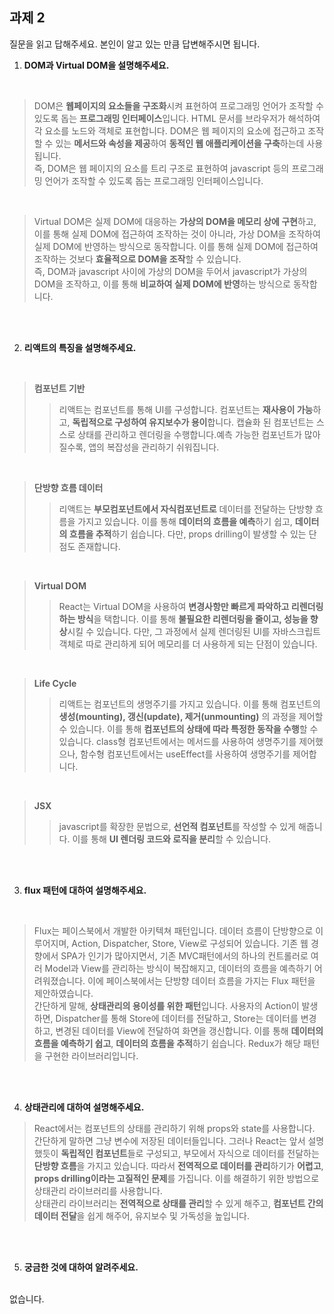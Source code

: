 ## 과제 2

질문을 읽고 답해주세요. 본인이 알고 있는 만큼 답변해주시면 됩니다.

1. **DOM과 Virtual DOM을 설명해주세요.**

<br/>

> DOM은 **웹페이지의 요소들을 구조화**시켜 표현하여 프로그래밍 언어가 조작할 수 있도록 돕는 **프로그래밍 인터페이스**입니다. HTML 문서를 브라우저가 해석하여 각 요소를 노드와 객체로 표현합니다. DOM은 웹 페이지의 요소에 접근하고 조작할 수 있는 **메서드와 속성을 제공**하여 **동적인 웹 애플리케이션을 구축**하는데 사용됩니다.<br> 즉, DOM은 웹 페이지의 요소를 트리 구조로 표현하여 javascript 등의 프로그래밍 언어가 조작할 수 있도록 돕는 프로그래밍 인터페이스입니다.

<br/>

> Virtual DOM은 실제 DOM에 대응하는 **가상의 DOM을 메모리 상에 구현**하고, 이를 통해 실제 DOM에 접근하여 조작하는 것이 아니라, 가상 DOM을 조작하여 실제 DOM에 반영하는 방식으로 동작합니다. 이를 통해 실제 DOM에 접근하여 조작하는 것보다 **효율적으로 DOM을 조작**할 수 있습니다.<br>즉, DOM과 javascript 사이에 가상의 DOM을 두어서 javascript가 가상의 DOM을 조작하고, 이를 통해 **비교하여 실제 DOM에 반영**하는 방식으로 동작합니다.

<br/>
<br/>

2. **리액트의 특징을 설명해주세요.**

<br/>

> **컴포넌트 기반**
>> 리액트는 컴포넌트를 통해 UI를 구성합니다. 컴포넌트는 **재사용이 가능**하고, **독립적으로 구성하여 유지보수가 용이**합니다. 캡슐화 된 컴포넌트는 스스로 상태를 관리하고 렌더링을 수행합니다.예측 가능한 컴포넌트가 많아질수록, 앱의 복잡성을 관리하기 쉬워집니다.

<br/>

> **단방향 흐름 데이터**
>> 리액트는 **부모컴포넌트에서 자식컴포넌트로** 데이터를 전달하는 단방향 흐름을 가지고 있습니다. 이를 통해 **데이터의 흐름을 예측**하기 쉽고, **데이터의 흐름을 추적**하기 쉽습니다. 다만, props drilling이 발생할 수 있는 단점도 존재합니다.

<br/>

> **Virtual DOM**
>> React는 Virtual DOM을 사용하여 **변경사항만 빠르게 파악하고 리렌더링하는 방식**을 택합니다. 이를 통해 **불필요한 리렌더링을 줄이고, 성능을 향상**시킬 수 있습니다. 다만, 그 과정에서 실제 렌더링된 UI를 자바스크립트 객체로 따로 관리하게 되어 메모리를 더 사용하게 되는 단점이 있습니다.

<br/>

> **Life Cycle**
>> 리액트는 컴포넌트의 생명주기를 가지고 있습니다. 이를 통해 컴포넌트의 **생성(mounting), 갱신(update), 제거(unmounting)** 의 과정을 제어할 수 있습니다. 이를 통해 **컴포넌트의 상태에 따라 특정한 동작을 수행**할 수 있습니다.
>> class형 컴포넌트에서는 메서드를 사용하여 생명주기를 제어했으나, 함수형 컴포넌트에서는 useEffect를 사용하여 생명주기를 제어합니다.

<br/>

> **JSX**
>>javascript를 확장한 문법으로, **선언적 컴포넌트**를 작성할 수 있게 해줍니다. 이를 통해 **UI 렌더링 코드와 로직을 분리**할 수 있습니다.

<br/>
<br/>

3. **flux 패턴에 대하여 설명해주세요.**

<br/>

> Flux는 페이스북에서 개발한 아키텍쳐 패턴입니다. 데이터 흐름이 단방향으로 이루어지며, Action, Dispatcher, Store, View로 구성되어 있습니다. 기존 웹 경향에서 SPA가 인기가 많아지면서, 기존 MVC패턴에서의 하나의 컨트롤러로 여러 Model과 View를 관리하는 방식이 복잡해지고, 데이터의 흐름을 예측하기 어려워졌습니다. 이에 페이스북에서는 단방향 데이터 흐름을 가지는 Flux 패턴을 제안하였습니다.<br>   간단하게 말해, **상태관리의 용이성를 위한 패턴**입니다. 사용자의 Action이 발생하면, Dispatcher를 통해 Store에 데이터를 전달하고, Store는 데이터를 변경하고, 변경된 데이터를 View에 전달하여 화면을 갱신합니다. 이를 통해 **데이터의 흐름을 예측하기 쉽고**, **데이터의 흐름을 추적**하기 쉽습니다. Redux가 해당 패턴을 구현한 라이브러리입니다.

<br/>
<br/>

4. **상태관리에 대하여 설명해주세요.**
> React에서는 컴포넌트의 상태를 관리하기 위해 props와 state를 사용합니다. 간단하게 말하면 그냥 변수에 저장된 데이터들입니다. 그러나 React는 앞서 설명했듯이 **독립적인 컴포넌트**들로 구성되고, 부모에서 자식으로 데이터를 전달하는 **단방향 흐름**을 가지고 있습니다. 따라서 **전역적으로 데이터를 관리**하기가 **어렵고**, **props drilling이라는 고질적인 문제**를 가집니다. 이를 해결하기 위한 방법으로 상태관리 라이브러리를 사용합니다.<br/>
상태관리 라이브러리는 **전역적으로 상태를 관리**할 수 있게 해주고, **컴포넌트 간의 데이터 전달**을 쉽게 해주어, 유지보수 및 가독성을 높입니다.

<br/>
<br/>

5. **궁금한 것에 대하여 알려주세요.**
<br/>
없습니다.
